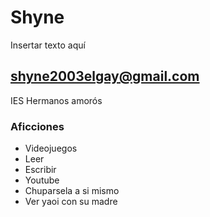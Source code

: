 # Shyne

Insertar texto aquí

## shyne2003elgay@gmail.com

IES Hermanos amorós

### Aficciones

- Videojuegos
- Leer
- Escribir
- Youtube
- Chuparsela a si mismo
- Ver yaoi con su madre
